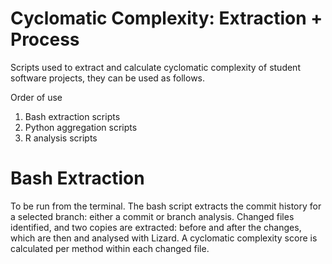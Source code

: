 # Cyclomatic Complexity: Extraction + Process
Scripts used to extract and calculate cyclomatic complexity of student software projects, they can be used as follows.

Order of use
1. Bash extraction scripts
2. Python aggregation scripts
3. R analysis scripts

# Bash Extraction
To be run from the terminal. The bash script extracts the commit history for a selected branch: either a commit or branch analysis. Changed files identified, and two copies are extracted: before and after the changes, which are then and analysed with Lizard. A cyclomatic complexity score is calculated per method within each changed file. 


